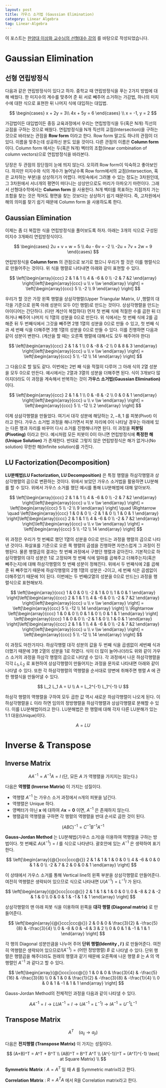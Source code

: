```yaml
---
layout: post
title: 가우스 소거법 (Gaussian Elimination)
category: Linear Algebra
tag: Linear-Algebra
---
```




이 포스트는 [한양대 이상화 교수님의 선형대수 강의](https://www.youtube.com/playlist?list=PLSN_PltQeOyjDGSghAf92VhdMBeaLZWR3) 를 바탕으로 작성되었습니다.

# Gaussian Elimination

## 선형 연립방정식

다음과 같은 연립방정식이 있다고 하자. 중학교 때 연립방정식을 푸는 2가지 방법에 대해 배웠다. 한 미지수의 계수를 맞추어 준 뒤 서로 빼주어 소거하는 가감법, 하나의 미지수에 대한 식으로 표현한 뒤 나머지 식에 대입하는 대입법.


$$
\begin{cases} x + 2y = 3\\ 4x + 5y = 6 \end{cases} \\
x = -1, y = 2
$$



가감법이든 대입법이든 중등 교육과정에서 우리는 연립방정식을 두(혹은 N개) 직선의 교점을 구하는 것으로 배웠다. 연립방정식을 N개 직선의 교점(Intersection)을 구하는 것으로 바라보는 관점을 **Row form** 이라고 한다. Row form 말고도 하나의 관점이 더 있다. 이름을 맞추는데 성공하신 분도 있을 것이다. 다른 관점의 이름은 **Column form** 이다. Column form 에서는 두(혹은 N개) 벡터의 조합(linear combination of column vectors)으로 연립방정식을 바라본다.

당장은 두 관점의 장단점이 눈에 띄지 않는다. 오히려 Row form이 익숙하고 좋아보인다. 하지만 미지수와 식의 개수가 늘어날수록 Row form에서의 교점(Intersection, 혹은 교차하는 부분)을 상상하기가 어렵다. 머릿속에서 그려볼 수 있는 정도는 3차원인데, 그 3차원에서 서너개의 평면이 떠다니는 상상만으로도 머리가 아파오기 마련이다. 그래서 선형대수학에서는 **Column form** 을 사용한다. N개 벡터를 목표하는 지점까지 가는 조합을 찾는 것은 적어도 평면을 찾는 것보다는 상상하기 쉽기 때문이다. 즉, 고차원에서 해의 의미를 찾기 쉽기 때문에 Column form 을 사용하도록 한다.



## Gaussian Elimination

이제는 좀 더 복잡한 식을 연립방정식을 풀어보도록 하자. 아래는 3개의 식으로 구성된 미지수 3개짜리 연립방정식이다. 


$$
\begin{cases} 2u + v + w = 5 \\ 4u - 6v = -2 \\ -2u + 7v + 2w = 9 \end{cases}
$$



연립방정식을 **Column form** 의 관점으로 보기로 했으니 우리가 할 것은 이를 행렬식으로 만들어주는 것이다. 위 식을 행렬로 나타내면 아래와 같이 표현할 수 있다.


$$
\left[\begin{array}{ccc} 2 & 1 & 1 \\ 4 & -6 & 0 \\ -2 & 7 &2 \end{array} \right]\left[\begin{array}{ccc} u \\ v \\w \end{array} \right] = \left[\begin{array}{ccc} 5 \\ -2 \\ 9 \end{array} \right]
$$


우리가 할 것은 가장 왼쪽 행렬을 상삼각행렬(Upper Triangular Matrix, $U$ ,행렬의 대각을 기준으로 왼쪽 아래 성분이 모두 0인 행렬)로 만드는 것이다. 상삼각행렬을 만드는 아이디어는 간단하다. (다만 계산이 복잡하다) 먼저 첫 번째 식에 적절한 수를 곱한 뒤 더하거나 빼주어 나머지 식 1열의 성분을 0으로 만든다. 위 식에서는 첫 번째 식에 2를 곱해준 뒤 두 번째식에서 그것을 빼주면 2행 1열의 성분을 0으로 만들 수 있고, 첫 번째 식과 세 번째 식을 더해주면 3행 1열의 성분을 0으로 만들 수 있다. 이를 진행하면 다음과 같이 성분이 변한다. (계산을 할 때는 오른쪽 행렬에 대해서도 모두 해주어야 한다)


$$
\left[\begin{array}{ccc} 2 & 1 & 1 \\ 0 & -8 & -2 \\ 0 & 8 & 3 \end{array} \right]\left[\begin{array}{ccc} u \\ v \\w \end{array} \right] = \left[\begin{array}{ccc} 5 \\ -12 \\ 14 \end{array} \right]
$$


그 다음으로 할 일도 같다. 이번에는 2번 째 식을 적절히 다루어 그 아래 식의 2열 성분을 모두 0으로 만든다. 예시에서는 2열과 3열의 성분을 더해주면 된다. 식이 3개보다 많아지더라도 이 과정을 계속해서 반복하는 것이 **가우스 소거법(Gaussian Elimination)** 이다.


$$
\left[\begin{array}{ccc} 2 & 1 & 1 \\ 0 & -8 & -2 \\ 0 & 0 & 1 \end{array} \right]\left[\begin{array}{ccc} u \\ v \\w \end{array} \right] = \left[\begin{array}{ccc} 5 \\ -12 \\ 2 \end{array} \right]
$$


이제 상삼각행렬을 만들었다. 여기서 대각 성분에 해당하는 $2, -8, 1$ 를 피봇(Pivot) 이라고 한다. 가우스 소거법 과정을 해나가면서 피봇 자리에 0이 나타날 경우는 아래에 있는 다른 행과 자리를 바꾸어 다시 소거를 진행해나가면 된다. 이 과정을 **피봇팅(Pivoting)** 이라고 한다. 예시처럼 모든 피봇이 0이 아니면 연립방정식에 **특정한 해(Unique Solution)** 가 존재한다. 반대로 그렇지 않은 연립방정식은 해가 없거나(No solution) 무한한 해(Infinite solution)를 가진다.



## LU Factorization(Decomposition)

**LU분해법(LU Factorization, LU Decomposition)** 은 특정 행렬을 하삼각행렬과 상삼각행렬의 곱으로 변환하는 것이다. 위에서 보았던 가우스 소거법을 활용하면 LU분해를 할 수 있다. 위에서 가우스 소거를 했던 예시를 통해 LU분해법에 대해 알아보자.


$$
\left[\begin{array}{ccc} 2 & 1 & 1 \\ 4 & -6 & 0 \\ -2 & 7 &2 \end{array} \right]\left[\begin{array}{ccc} u \\ v \\w \end{array} \right] = \left[\begin{array}{ccc} 5 \\ -2 \\ 9 \end{array} \right]
\quad \Rightarrow \quad
\left[\begin{array}{ccc} 1 & 0 & 0 \\ -2 & 1 & 0 \\ 1 & 0 & 1 \end{array} \right]\left[\begin{array}{ccc} 2 & 1 & 1 \\ 4 & -6 & 0 \\ -2 & 7 &2 \end{array} \right]\left[\begin{array}{ccc} u \\ v \\w \end{array} \right] = \left[\begin{array}{ccc} 5 \\ -12 \\ 14 \end{array} \right]
$$


위 과정은 우리가 첫 번째로 했던 1열의 성분을 0으로 만드는 과정을 행렬의 곱으로 나타낸 것이다. 화살표를 기준으로 오른 쪽 행렬의 곱셈을 진행하면 자연스럽게 그 과정이 진행된다. 물론 행렬곱의 결과는 첫 번째 과정에서 구했던 행렬과 같아진다. 기본적으로 하삼각행렬의 대각 성분은 1로 고정되며 첫 번째 식에 얼마를 곱해주고 더해주는지(혹은 빼주는지)에 대해 하삼각행렬의 첫 번째 성분이 정해진다. 위에서 두 번째식에 2를 곱해준 뒤 빼주었기 때문에 하삼각행렬의 2행 1열의 성분은 -2이고, 세 번째 식은 곱셈없이 더해주었기 때문에 1이 된다. 이번에는 두 번째(2열의 성분을 0으로 만드는) 과정을 행렬식으로 표현해보자.


$$
\left[\begin{array}{ccc} 1 & 0 & 0 \\ -2 & 1 & 0 \\ 1 & 0 & 1 \end{array} \right]\left[\begin{array}{ccc} 2 & 1 & 1 \\ 4 & -6 & 0 \\ -2 & 7 &2 \end{array} \right]\left[\begin{array}{ccc} u \\ v \\w \end{array} \right] = \left[\begin{array}{ccc} 5 \\ -12 \\ 14 \end{array} \right]
\\ \Rightarrow
\left[\begin{array}{ccc} 1 & 0 & 0 \\ 0 & 1 & 0 \\ 0 & 1 & 1 \end{array} \right]
\left[\begin{array}{ccc} 1 & 0 & 0 \\ -2 & 1 & 0 \\ 1 & 0 & 1 \end{array} \right]\left[\begin{array}{ccc} 2 & 1 & 1 \\ 4 & -6 & 0 \\ -2 & 7 &2 \end{array} \right]\left[\begin{array}{ccc} u \\ v \\w \end{array} \right] = \left[\begin{array}{ccc} 5 \\ -12 \\ 14 \end{array} \right]
$$


이 과정도 마찬가지다. 하삼각행렬 대각 성분의 값을 두 번째 식을 곱셈없이 세번째 식과 더했기 때문에 3행 2열의 성분을 1로 하였다. 식이 더 많이 늘어나더라도 위와 같이 가우스 소거의 과정을 하삼각 행렬의 곱으로 나타낼 수 있다. 각 과정에서 나온 하삼각행렬을 각각 $L_1, L_2$ 로 표현하여 상삼각행렬이 만들어지는 과정을  문자로 나타내면 아래와 같이 나타낼 수 있다. 또한 각 하삼각행렬의 역행렬을 순서대로 양변에 취해주면 행렬 $A$ 에 관한 행렬식을 만들어낼 수 있다. 


$$
L_2 L_1 A = U \\
A = L_2^{-1} L_1^{-1} U
$$


하삼각 행렬의 역행렬을 구하여 모두 곱한 값 역시 새로운 하삼각행렬이 나오게 된다. 이 하삼각행렬을 $L$ 이라 하면 임의의 정방행렬을 하삼각행렬과 상삼각행렬로 분해할 수 있다. 이를 LU분해법이라고 한다. LU분해법은 한 행렬에 대해 각자 다른 LU분해가 있는 1:1 대응(Unique)이다. 


$$
A = LU
$$


# Inverse & Transpose

## Inverse Matrix


$$
AA^{-1} = A^{-1}A = I \text{ (단, 모든 $A$ 가 역행렬을 가지지는 않는다.)}
$$


다음은 **역행렬 (Inverse Matrix)** 이 가지는 성질이다.

- 역행렬 $A^{-1}$ 는 가우스 소거 과정에서 n개의 피봇을 남긴다.
- 역행렬은 Unique 하다.
- 영벡터가 아닌 $\mathbf{x}$ 에 대하여 $A \mathbf{x} = \mathbf{0}$ 이면, $A^{-1}$ 은 존재하지 않는다.
- 행렬곱의 역행렬을 구하면 각 행렬의 역행렬을 반대 순서로 곱한 것이 된다.


$$
(ABC)^{-1} = C^{-1} B^{-1} A^{-1}
$$


**Gauss-Jordan Method** 는 LU분해법(가우스 소거)을 이용하여 역행렬을 구하는 방법이다. 첫 번째로 $A (A^{-1}) = I$ 를 식으로 나타낸다. 괄호안에 있는 $A^{-1}$ 은 생략하여 표기한다.  


$$
\left[\begin{array}{@{}ccc|ccc@{}} 2 & 1 & 1 & 1 & 0 & 0 \\ 4 & -6 & 0 & 0 & 1 & 0 \\ -2 & 7 & 2 & 0 & 0 & 1 \end{array} \right]
$$


이 상태에서 가우스 소거를 통해 Vertical line의 왼쪽 부분을 상삼각행렬로 만들어준다. 여전히 역행렬은 생략되어 있으므로 식으로 나타내면 $U (A^{-1}) = L^{-1} I$ 가 된다.


$$
\left[\begin{array}{@{}ccc|ccc@{}} 2 & 1 & 1 & 1 & 0 & 0 \\ 0 & -8 & 2 & -2 & 1 & 0 \\ 0 & 0 & 1 & -1 & 1 & 1 \end{array} \right]
$$


상삼각행렬의 맨 아래 피봇 식을 이용하여 왼쪽을 **대각 행렬 (Diagonal matrix)** 로 만들어준다.


$$
\left[\begin{array}{@{}ccc|ccc@{}} 2 & 0 & 0 & \frac{3}{2} & -\frac{5}{8} & -\frac{3}{4} \\ 0 & -8 & 0 & -4 & 3 & 2 \\ 0 & 0 & 1 & -1 & 1 & 1 \end{array} \right]
$$


각 행의 Diagonal 성분만큼을 나누어 주어 **단위 행렬(Identity , $I$ )** 로 만들어준다. 여전히 역행렬은 생략되어 있으므로$I (A^{-1}) = \text{(어떤 정방행렬) }B$ 로 나타낼 수 있다. 단위 행렬은 행렬곱을 해주더라도 원래의 행렬과 같기 때문에 오른쪽에 나온 행렬 $B$ 는 $A$ 의 역행렬인 $A^{-1}$ 과 같다고 할 수 있다.


$$
\left[\begin{array}{@{}ccc|ccc@{}} 1 & 0 & 0 & \frac{3}{4} & -\frac{5}{16} & -\frac{3}{8} \\ 0 & 1 & 0 & \frac{1}{2} & -\frac{3}{8} & -\frac{1}{4} \\ 0 & 0 & 1 & -1 & 1 & 1 \end{array} \right]
$$


Gauss-Jordan Method의 전체적인 과정을 다음과 같이 나타낼 수 있다.


$$
AA^{-1} = I \rightarrow LUA^{-1} = I \rightarrow UA^{-1} = L^{-1} I \rightarrow IA^{-1} = U^{-1}L^{-1}
$$


## Transpose Matrix


$$
A^T \quad (a_{ij}  \rightarrow a_{ji})
$$


 다음은 **전치행렬 (Transpose Matrix)** 이 가지는 성질이다.


$$
(A+B)^T = A^T + B^T \\
(AB)^T = B^T A^T \\
(A^{-1})^T = (A^T)^{-1} \text{ at Square Matrix} \\
$$


**Symmetric Matrix** : $A = A^T$ 일 때 $A$ 를 Symmetric matrix라고 한다.

**Correlation Matrix** : $R = A^T A$ 에서 R을 Correlation matrix라고 한다.